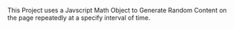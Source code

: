 This Project uses a Javscript Math Object to Generate Random Content on the page repeatedly at a specify interval of time.